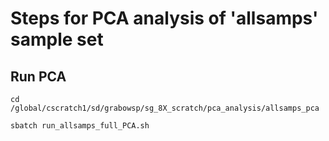 # Steps for PCA analysis of 'allsamps' sample set

## Run PCA
```
cd /global/cscratch1/sd/grabowsp/sg_8X_scratch/pca_analysis/allsamps_pca

sbatch run_allsamps_full_PCA.sh
```



